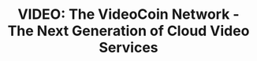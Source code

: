 ---
number: 1
title: >-
    VIDEO: The VideoCoin Network - The Next Generation of Cloud Video Services
description: Watch this explainer video to learn about how the VideoCoin Network works, and the three key functionalities of the network.
googleLink: http://google.com
path: /lesson-1
videoUrl: https://www.youtube.com/embed/SKQo4cx202E
thumbImage: ./images/lesson-1.png
---